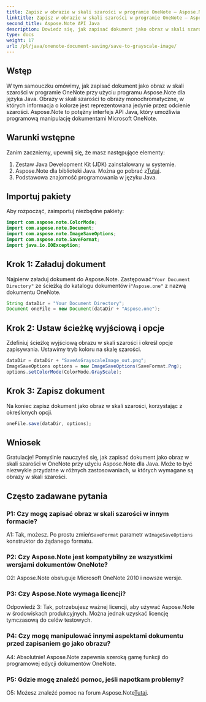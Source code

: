 ```yaml
---
title: Zapisz w obrazie w skali szarości w programie OneNote — Aspose.Note
linktitle: Zapisz w obrazie w skali szarości w programie OneNote — Aspose.Note
second_title: Aspose.Note API Java
description: Dowiedz się, jak zapisać dokument jako obraz w skali szarości w programie OneNote przy użyciu programu Aspose.Note dla języka Java. Z łatwością programowo manipuluj dokumentami Microsoft OneNote.
type: docs
weight: 17
url: /pl/java/onenote-document-saving/save-to-grayscale-image/
---
```

## Wstęp

W tym samouczku omówimy, jak zapisać dokument jako obraz w skali szarości w programie OneNote przy użyciu programu Aspose.Note dla języka Java. Obrazy w skali szarości to obrazy monochromatyczne, w których informacja o kolorze jest reprezentowana jedynie przez odcienie szarości. Aspose.Note to potężny interfejs API Java, który umożliwia programową manipulację dokumentami Microsoft OneNote.

## Warunki wstępne

Zanim zaczniemy, upewnij się, że masz następujące elementy:

1. Zestaw Java Development Kit (JDK) zainstalowany w systemie.
2.  Aspose.Note dla biblioteki Java. Można go pobrać z[Tutaj](https://releases.aspose.com/note/java/).
3. Podstawowa znajomość programowania w języku Java.

## Importuj pakiety

Aby rozpocząć, zaimportuj niezbędne pakiety:

```java
import com.aspose.note.ColorMode;
import com.aspose.note.Document;
import com.aspose.note.ImageSaveOptions;
import com.aspose.note.SaveFormat;
import java.io.IOException;
```

## Krok 1: Załaduj dokument

 Najpierw załaduj dokument do Aspose.Note. Zastępować`"Your Document Directory"` ze ścieżką do katalogu dokumentów i`"Aspose.one"` z nazwą dokumentu OneNote.

```java
String dataDir = "Your Document Directory";
Document oneFile = new Document(dataDir + "Aspose.one");
```

## Krok 2: Ustaw ścieżkę wyjściową i opcje

Zdefiniuj ścieżkę wyjściową obrazu w skali szarości i określ opcje zapisywania. Ustawimy tryb koloru na skalę szarości.

```java
dataDir = dataDir + "SaveAsGrayscaleImage_out.png";
ImageSaveOptions options = new ImageSaveOptions(SaveFormat.Png);
options.setColorMode(ColorMode.GrayScale);
```

## Krok 3: Zapisz dokument

Na koniec zapisz dokument jako obraz w skali szarości, korzystając z określonych opcji.

```java
oneFile.save(dataDir, options);
```

## Wniosek

Gratulacje! Pomyślnie nauczyłeś się, jak zapisać dokument jako obraz w skali szarości w OneNote przy użyciu Aspose.Note dla Java. Może to być niezwykle przydatne w różnych zastosowaniach, w których wymagane są obrazy w skali szarości.

## Często zadawane pytania

### P1: Czy mogę zapisać obraz w skali szarości w innym formacie?

 A1: Tak, możesz. Po prostu zmień`SaveFormat` parametr w`ImageSaveOptions` konstruktor do żądanego formatu.

### P2: Czy Aspose.Note jest kompatybilny ze wszystkimi wersjami dokumentów OneNote?

O2: Aspose.Note obsługuje Microsoft OneNote 2010 i nowsze wersje.

### P3: Czy Aspose.Note wymaga licencji?

Odpowiedź 3: Tak, potrzebujesz ważnej licencji, aby używać Aspose.Note w środowiskach produkcyjnych. Można jednak uzyskać licencję tymczasową do celów testowych.

### P4: Czy mogę manipulować innymi aspektami dokumentu przed zapisaniem go jako obrazu?

A4: Absolutnie! Aspose.Note zapewnia szeroką gamę funkcji do programowej edycji dokumentów OneNote.

### P5: Gdzie mogę znaleźć pomoc, jeśli napotkam problemy?

O5: Możesz znaleźć pomoc na forum Aspose.Note[Tutaj](https://forum.aspose.com/c/note/28).